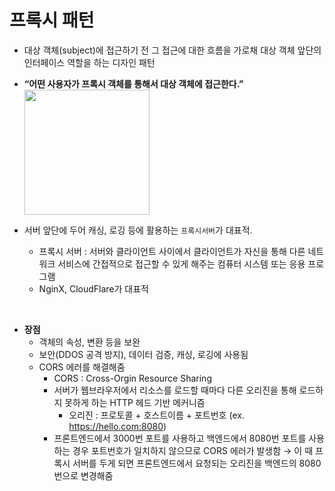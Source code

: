 # 프록시 패턴

- 대상 객체(subject)에 접근하기 전 그 접근에 대한 흐름을 가로채 대상 객체 앞단의 인터페이스 역할을 하는 디자인 패턴
- **“어떤 사용자가 프록시 객체를 통해서 대상 객체에 접근한다.”**
    <img src="https://user-images.githubusercontent.com/48792230/212353255-0a1f6732-e890-46fb-805e-277b96282555.jpg"  height="200"/>
    
- 서버 앞단에 두어 캐싱, 로깅 등에 활용하는 `프록시서버`가 대표적.
    - 프록시 서버 : 서버와 클라이언트 사이에서 클라이언트가 자신을 통해 다른 네트워크 서비스에 간접적으로 접근할 수 있게 해주는 컴퓨터 시스템 또는 응용 프로그램
    - NginX, CloudFlare가 대표적

<br>

- **장점**
    - 객체의 속성, 변환 등을 보완
    - 보안(DDOS 공격 방지), 데이터 검증, 캐싱, 로깅에 사용됨
    - CORS 에러를 해결해줌
        - CORS : Cross-Orgin Resource Sharing
        - 서버가 웹브라우저에서 리소스를 로드할  때마다 다른 오리진을 통해 로드하지 못하게 하는 HTTP 헤드 기반 메커니즘
            - 오리진 : 프로토콜 + 호스트이름 + 포트번호 (ex. https://hello.com:8080)
        - 프론트엔드에서 3000번 포트를 사용하고 백엔드에서 8080번 포트를 사용하는 경우 포트번호가 일치하지 않으므로 CORS 에러가 발생함 → 이 때 프록시 서버를 두게 되면 프론트엔드에서 요청되는 오리진을 백엔드의 8080번으로 변경해줌
